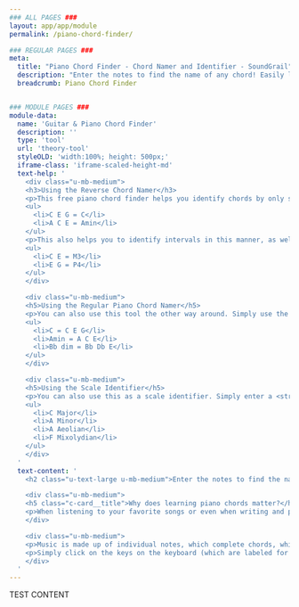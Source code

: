 ```yaml
---
### ALL PAGES ###
layout: app/app/module
permalink: /piano-chord-finder/

### REGULAR PAGES ###
meta:
  title: "Piano Chord Finder - Chord Namer and Identifier - SoundGrail"
  description: "Enter the notes to find the name of any chord! Easily learn piano chords with this piano chord finder. Works on major, minor, diminished, augmented, and 7th chords."
  breadcrumb: Piano Chord Finder


### MODULE PAGES ###
module-data:
  name: 'Guitar & Piano Chord Finder'
  description: ''
  type: 'tool'
  url: 'theory-tool'
  styleOLD: 'width:100%; height: 500px;'
  iframe-class: 'iframe-scaled-height-md'
  text-help: '
    <div class="u-mb-medium">
    <h3>Using the Reverse Chord Namer</h3>
    <p>This free piano chord finder helps you identify chords by only supplying the note values. Simply enter the note names using the virtual piano keyboard to see which chord they form. Here are some examples:</p>
    <ul>
      <li>C E G = C</li>
      <li>A C E = Amin</li>
    </ul>
    <p>This also helps you to identify intervals in this manner, as well. Here are some examples:</p>
    <ul>
      <li>C E = M3</li>
      <li>E G = P4</li>
    </ul>
    </div>

    <div class="u-mb-medium">
    <h5>Using the Regular Piano Chord Namer</h5>
    <p>You can also use this tool the other way around. Simply use the text box at the bottom to enter a chord name to get the notes that make up this chord on the piano. Here are some examples:</p>
    <ul>
      <li>C = C E G</li>
      <li>Amin = A C E</li>
      <li>Bb dim = Bb Db E</li>
    </ul>
    </div>

    <div class="u-mb-medium">
    <h5>Using the Scale Identifier</h5>
    <p>You can also use this as a scale identifier. Simply enter a <strong>root</strong> followed by a <strong>mode</strong> (such as major, minor, ionian, etc). Try entering:</p>
    <ul>
      <li>C Major</li>
      <li>A Minor</li>
      <li>A Aeolian</li>
      <li>F Mixolydian</li>
    </ul>
    </div>
  '
  text-content: '
    <h2 class="u-text-large u-mb-medium">Enter the notes to find the name of any chord! Easily learn piano chords with this piano chord finder.</h2>

    <div class="u-mb-medium">
    <h5 class="c-card__title">Why does learning piano chords matter?</h5>
    <p>When listening to your favorite songs or even when writing and producing your own music, you may sometimes be overwhelmed by the sheer amount of music theory knowledge required to fully understand the relationships among scales, chords, and all the rest.</p>
    </div>

    <div class="u-mb-medium">
    <p>Music is made up of individual notes, which complete chords, which finally build captivating chord progressions that lead the listener through the song. This can get incredibly confusing sometimes for composers and producers, especially when constructing chords they may not be entirely too familiar with. While this art comes naturally to some, there are tools out there like this chord and interval analyzer to help just about anyone create and identify simple and complex chords and scales. Here’s a breakdown of how this chord and interval tool can help you.</p>
    <p>Simply click on the keys on the keyboard (which are labeled for your convenience) to build a chord. The chord namer will instantly tell you what chord is being played. </p>
    </div>
  '
---
```

TEST CONTENT
